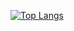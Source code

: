 [![Top Langs](https://github-readme-stats.vercel.app/api/top-langs/?username=aryannnn17&theme=dark#gh-dark-mode-only&hide_progress=true&langs_count=20)](https://github.com/aryannnn17/README_stats)


